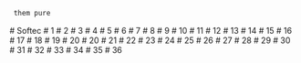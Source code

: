

```bash
 them pure 
```
#   S o f t e c 
 
 #   1 
 
 #   2 
 
 #   3 
 
 #   4 
 
 #   5 
 
 #   6 
 
 #   7 
 
 #   8 
 
 #   9 
 
 #   1 0 
 
 #   1 1 
 
 #   1 2 
 
 #   1 3 
 
 #   1 4 
 
 #   1 5 
 
 #   1 6 
 
 #   1 7 
 
 #   1 8 
 
 #   1 9 
 
 #   2 0 
 
 #   2 0 
 
 #   2 1 
 
 #   2 2 
 
 #   2 3 
 
 #   2 4 
 
 #   2 5 
 
 #   2 6 
 
 #   2 7 
 
 #   2 8 
 
 #   2 9 
 
 #   3 0 
 
 #   3 1 
 
 #   3 2 
 
 #   3 3 
 
 #   3 4 
 
 #   3 5 
 
 #   3 6 
 
 

